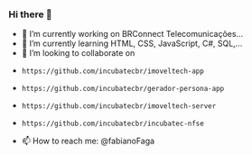### Hi there 👋

- 🔭 I’m currently working on BRConnect Telecomunicações...
- 🌱 I’m currently learning HTML, CSS, JavaScript, C#, SQL,...
- 👯 I’m looking to collaborate on 
-     https://github.com/incubatecbr/imoveltech-app
-     https://github.com/incubatecbr/gerador-persona-app
-     https://github.com/incubatecbr/imoveltech-server
-     https://github.com/incubatecbr/incubatec-nfse
<!-- - 🤔 I’m looking for help with ... -->
<!-- - 💬 Ask me about ... -->
- 📫 How to reach me: @fabianoFaga
<!-- - 😄 Pronouns: ... -->
<!-- - ⚡ Fun fact: ... -->

<!--
**fabianofaga/fabianofaga** is a ✨ _special_ ✨ repository because its `README.md` (this file) appears on your GitHub profile.

Here are some ideas to get you started:

- 🔭 I’m currently working on ...
- 🌱 I’m currently learning ...
- 👯 I’m looking to collaborate on ...
- 🤔 I’m looking for help with ...
- 💬 Ask me about ...
- 📫 How to reach me: ...
- 😄 Pronouns: ...
- ⚡ Fun fact: ...
-->
